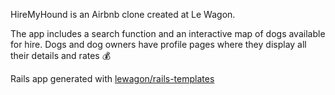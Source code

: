 HireMyHound is an Airbnb clone created at Le Wagon.

The app includes a search function and an interactive map of dogs available for hire. Dogs and dog owners have profile pages where they display all their details and rates 💰

Rails app generated with [lewagon/rails-templates](https://github.com/lewagon/rails-templates)
